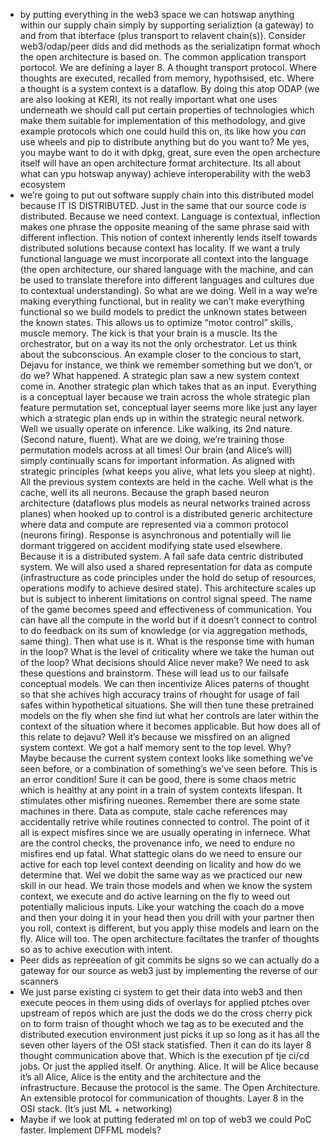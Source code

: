 - by putting everything in the web3 space we can hotswap anything within our supply chain simply by supporting serializtion (a gateway) to and from that ibterface (plus transport to relavent chain(s)). Consider web3/odap/peer dids and did methods as the serializatipn format whoch the open architecture is based on. The common application transport portocol. We are defining a layer 8. A thought transport protocol. Where thoughts are executed, recalled from memory, hypothsised, etc. Where a thought is a system context is a dataflow. By doing this atop ODAP (we are also looking at KERI, its not really important what one uses underneath we should call put certain properties of technologies which make them suitable for implementation of this methodology, and give example protocols which one could huild this on, its like how you *can* use wheels and pip to distribute anything but do you want to? Me yes, you maybe want to do it with dpkg, great, sure even the open archecture itself will have an open architecture format architecture. Its all about what can ypu hotswap anyway) achieve interoperability with the web3 ecosystem
- we’re going to put out software supply chain into this distributed model because IT IS DISTRIBUTED. Just in the same that our source code is distributed. Because we need context. Language is contextual, inflection makes one phrase the opposite meaning of the same phrase said with different inflection. This notion of context inherently lends itself towards distributed solutions because context has locality. If we want a truly functional language we must incorporate all context into the language (the open architecture, our shared language with the machine, and can be used to translate therefore into different languages and cultures due to contextual understanding). So what are we doing. Well in a way we’re making everything functional, but in reality we can’t make everything functional so we build models to predict the unknown states between the known states. This allows us to optimize “motor control” skills, muscle memory. The kick is that your brain is a muscle. Its the orchestrator, but on a way its not the only orchestrator. Let us think about the subconscious. An example closer to the concious to start, Dejavu for instance, we think we remember something but we don’t, or do we? What happened. A strategic plan saw a new system context come in. Another strategic plan which takes that as an input. Everything is a conceptual layer because we train across the whole strategic plan feature permutation set, conceptual layer seems more like just any layer which a strategic plan ends up in within the strategic neural network. Well we usually operate on inference. Like walking, its 2nd nature. (Second nature, fluent). What are we doing, we’re training those permutation models across at all times! Our brain (and Alice’s will) simply continually scans for important information. As aligned with strategic principles (what keeps you alive, what lets you sleep at night). All the previous system contexts are held in the cache. Well what is the cache, well its all neurons. Because the graph based neuron architecture (dataflows plus models as neural networks trained across planes) when hooked up to control is a distributed generic architecture where data and compute are represented via a common protocol (neurons firing). Response is asynchronous and potentially will lie dormant triggered on accident modifying state used elsewhere. Because it is a distributed system. A fail safe data centric distributed system. We will also used a shared representation for data as compute (infrastructure as code principles under the hold do setup of resources, operations modify to achieve  desired state). This architecture scales up but is subject to inherent limitations on control signal speed. The name of the game becomes speed and effectiveness of communication. You can have all the compute in the world but if it doesn’t connect to control to do feedback on its sum of knowledge (or via aggregation methods, same thing). Then what use is it. What is the response time with human in the loop? What is the level of criticality where we take the human out of the loop? What decisions should Alice never make? We need to ask these questions and brainstorm. These will lead us to our failsafe conceptual models. We can then incentivize Alices paterns of thought so that she achives high accuracy trains of rhought for usage of fail safes within hypothetical situations. She will then tune these pretrained models on the fly when she find iut what her controls are later within the context of the situation where it becomes applicable. But how does all of this relate to dejavu? Well it’s because we missfired on an aligned system context. We got a half memory sent to the top level. Why? Maybe because the current system context looks like something we’ve seen before, or a combination of something’s we’ve seen before. This is an error condition! Sure it can be good, there is some chaos metric which is healthy at any point in a train of system contexts lifespan. It stimulates other misfiring nueones. Remember there are some state machines in there. Data as compute, stale cache references may accidentally retrive while routines connected to control. The point of it all is expect misfires since we are usually operating in infernece. What are the control checks, the provenance info, we need to endure no misfires end up fatal. What stattegic olans do we need to ensure our active for each top level context deending on licality and how do we determine that. Wel we dobit the same way as we practiced our new skill in our head. We train those models and when we know the system context, we execute and do active learning on the fly to weed out potentially malicious inputs. Like your watching the coach do a move and then your doing it in your head then you drill with your partner then you roll, context is different, but you apply thise models and learn on the fly. Alice will too. The open architecture faciltates the tranfer of thoughts so as to achive execution with intent.
- Peer dids as repreeation of git commits be signs so we can actually do a gateway for our source as web3 just by implementing the reverse of our scanners
- We just parse existing ci system to get their data into web3 and then execute peoces in them using dids of overlays for applied ptches over upstream of repos which are just the dods we do the cross cherry pick on to form traisn of thought whoch we tag as to be executed and the distributed execution environment just picks it up so long as it has all the seven other layers of the OSI stack statisfied. Then it can do its layer 8 thought communication above that. Which is the execution pf tje ci/cd jobs. Or just the applied itself. Or anything. Alice. It will be Alice because it’s all Alice, Alice is the entity and the architecture and the infrastructure. Because the protocol is the same. The Open Architecture. An extensible protocol for communication of thoughts. Layer 8 in the OSI stack. (It’s just ML + networking)
- Maybe if we look at putting federated ml on top of web3 we could PoC faster. Implement DFFML models?